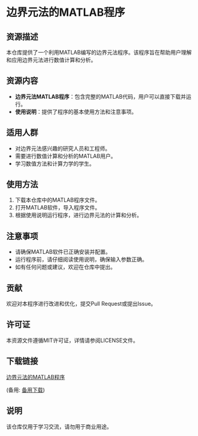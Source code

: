 # 边界元法的MATLAB程序

## 资源描述

本仓库提供了一个利用MATLAB编写的边界元法程序。该程序旨在帮助用户理解和应用边界元法进行数值计算和分析。

## 资源内容

- **边界元法MATLAB程序**：包含完整的MATLAB代码，用户可以直接下载并运行。
- **使用说明**：提供了程序的基本使用方法和注意事项。

## 适用人群

- 对边界元法感兴趣的研究人员和工程师。
- 需要进行数值计算和分析的MATLAB用户。
- 学习数值方法和计算力学的学生。

## 使用方法

1. 下载本仓库中的MATLAB程序文件。
2. 打开MATLAB软件，导入程序文件。
3. 根据使用说明运行程序，进行边界元法的计算和分析。

## 注意事项

- 请确保MATLAB软件已正确安装并配置。
- 运行程序前，请仔细阅读使用说明，确保输入参数正确。
- 如有任何问题或建议，欢迎在仓库中提出。

## 贡献

欢迎对本程序进行改进和优化，提交Pull Request或提出Issue。

## 许可证

本资源文件遵循MIT许可证，详情请参阅LICENSE文件。

## 下载链接
[边界元法的MATLAB程序](https://pan.quark.cn/s/12bb0d7d84e2) 

(备用: [备用下载](https://pan.baidu.com/s/1RCMqBy9K8yU28QzYab7pQQ?pwd=1234))

## 说明

该仓库仅用于学习交流，请勿用于商业用途。
